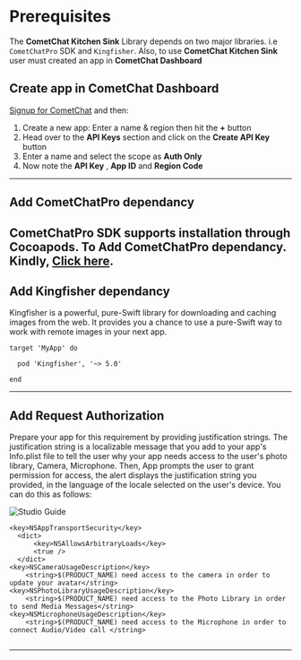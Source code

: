 

# Prerequisites


The  **CometChat Kitchen Sink**  Library depends on two major libraries. i.e `CometChatPro` SDK and `Kingfisher`. Also, to use  **CometChat Kitchen Sink** user must created an app in  **CometChat Dashboard**

##  **Create app in CometChat Dashboard**

<a href="https://app.cometchat.io" target="_blank">Signup for CometChat</a> and then:

1. Create a new app: Enter a name & region  then hit the **+** button
2. Head over to the **API Keys** section and click on the **Create API Key** button
3. Enter a name and select the scope as **Auth Only**
4. Now note the **API Key** , **App ID**  and **Region Code** 
---

## **Add CometChatPro dependancy**

CometChatPro SDK supports installation through Cocoapods. To Add CometChatPro dependancy. Kindly, [Click here](https://prodocs.cometchat.com/docs/ios-quick-start).
---

## **Add Kingfisher dependancy**

Kingfisher is a powerful, pure-Swift library for downloading and caching images from the web. It provides you a chance to use a pure-Swift way to work with remote images in your next app.

```
target 'MyApp' do

  pod 'Kingfisher', '~> 5.0'

end
```
---

## **Add Request Authorization**

Prepare your app for this requirement by providing justification strings. The justification string is a localizable message that you add to your app's Info.plist file to tell the user why your app needs access to the user's photo library, Camera, Microphone. Then, App prompts the user to grant permission for access, the alert displays the justification string you provided, in the language of the locale selected on the user's device. You can do this as follows:

![Studio Guide](https://files.readme.io/1a4fdb6-infoplist.png)   

```
<key>NSAppTransportSecurity</key>
  <dict>
	  <key>NSAllowsArbitraryLoads</key>
	  <true />
  </dict>
<key>NSCameraUsageDescription</key>
	<string>$(PRODUCT_NAME) need access to the camera in order to update your avatar</string>
<key>NSPhotoLibraryUsageDescription</key>
	<string>$(PRODUCT_NAME) need access to the Photo Library in order to send Media Messages</string>
<key>NSMicrophoneUsageDescription</key>
	<string>$(PRODUCT_NAME) need access to the Microphone in order to connect Audio/Video call </string>


```
---
 

